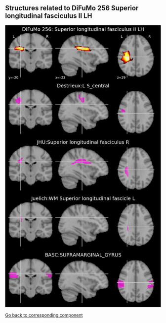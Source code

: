


## Structures related to DiFuMo 256 Superior longitudinal fasciculus II LH

![250](250.jpg "Structures related to DiFuMo 256 Superior longitudinal fasciculus II LH")

[Go back to corresponding component](https://parietal-inria.github.io/DiFuMo/256/html/250.html)